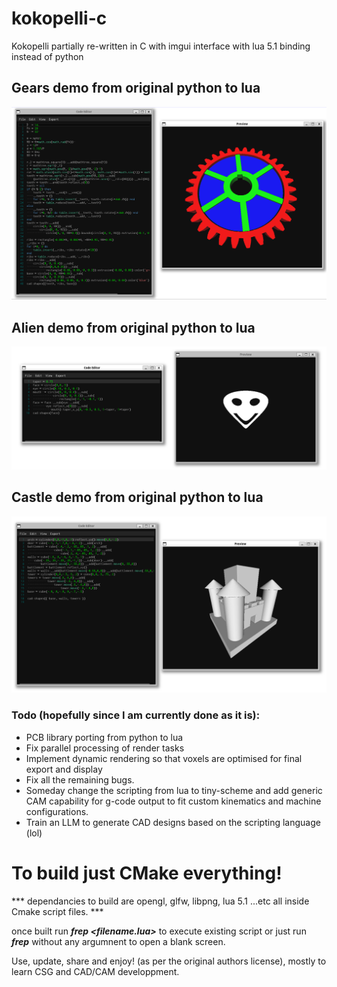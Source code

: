 # kokopelli-c
Kokopelli partially re-written in C with imgui interface with lua 5.1 binding instead of python

## Gears demo from original python to lua

![alt text](https://github.com/samawati/kokopelli-c/blob/main/screenshots/gears-demo.png?raw=true)

## Alien demo from original python to lua

![alt text](https://github.com/samawati/kokopelli-c/blob/main/screenshots/alien-demo.png?raw=true)

## Castle demo from original python to lua

![alt text](https://github.com/samawati/kokopelli-c/blob/main/screenshots/castle-demo.png?raw=true)


### Todo (hopefully since I am currently done as it is):

- PCB library porting from python to lua
- Fix parallel processing of render tasks
- Implement dynamic rendering so that voxels are optimised for final export and display
- Fix all the remaining bugs.
- Someday change the scripting from lua to tiny-scheme and add generic CAM capability for g-code output to fit custom kinematics and machine configurations.
- Train an LLM to generate CAD designs based on the scripting language (lol)

# To build just CMake everything!

*** dependancies to build are opengl, glfw, libpng, lua 5.1 ...etc all inside Cmake script files. ***

once built run ***frep <filename.lua>*** to execute existing script or just run ***frep*** without any argumnent to open a blank screen.

Use, update, share and enjoy! (as per the original authors license), mostly to learn CSG and CAD/CAM developpment.
